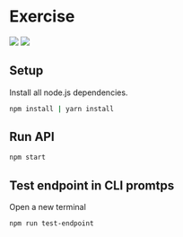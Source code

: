 # Exercise

<img src="https://img.shields.io/badge/node-v.8.12.0-green.svg" > <img src="https://img.shields.io/badge/npm-v.8.12.0-blue.svg" >


## Setup
Install all node.js dependencies.
```bash
npm install | yarn install
```

## Run API
```bash
npm start
```

## Test endpoint in CLI promtps
Open a new terminal
```bash
npm run test-endpoint
```